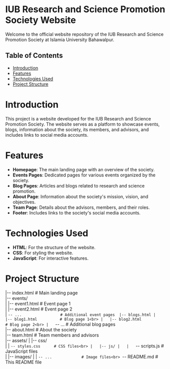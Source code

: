 # IUB Research and Science Promotion Society Website

Welcome to the official website repository of the IUB Research and Science Promotion Society at Islamia University Bahawalpur.

## Table of Contents

- [Introduction](#introduction)
- [Features](#features)
- [Technologies Used](#technologies-used)
- [Project Structure](#project-structure)

# Introduction

This project is a website developed for the IUB Research and Science Promotion Society. The website serves as a platform to showcase events, blogs, information about the society, its members, and advisors, and includes links to social media accounts.

# Features

- **Homepage**: The main landing page with an overview of the society.
- **Events Pages**: Dedicated pages for various events organized by the society.
- **Blog Pages**: Articles and blogs related to research and science promotion.
- **About Page**: Information about the society's mission, vision, and objectives.
- **Team Page**: Details about the advisors, members, and their roles.
- **Footer**: Includes links to the society's social media accounts.

# Technologies Used

- **HTML**: For the structure of the website.
- **CSS**: For styling the website.
- **JavaScript**: For interactive features.

# Project Structure

|-- index.html              # Main landing page <br>
|-- events/<br>
|   |-- event1.html         # Event page 1<br>
|   |-- event2.html         # Event page 2<br>
|   `-- ...                 # Additional event pages 
|-- blogs.html
|   |-- blog1.html          # Blog page 1<br>
|   |-- blog2.html          # Blog page 2<br>
|   `-- ...                 # Additional blog pages<br>
|-- about.html              # About the society<br>
|-- team.html               # Team members and advisors<br>
|-- assets/
|   |-- css/<br>
|   |   `-- styles.css      # CSS files<br>
|   |-- js/
|   |   `-- scripts.js      # JavaScript files<br>
|   |-- images/
|   |   `-- ...             # Image files<br>
`-- README.md               # This README file<br>

